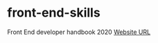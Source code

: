 # front-end-skills
Front End developer handbook 2020
[Website URL](https://mik-abe.github.io/front-end-skills/)
